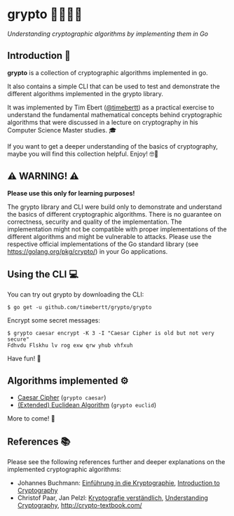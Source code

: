 # grypto :closed_lock_with_key::robot::man_technologist:

*Understanding cryptographic algorithms by implementing them in Go*

## Introduction :pencil:

**grypto** is a collection of cryptographic algorithms implemented in go.

It also contains a simple CLI that can be used to test and demonstrate the different algorithms implemented in the grypto library.

It was implemented by Tim Ebert ([@timebertt](https://github.com/timebertt)) as a practical exercise to understand the fundamental mathematical concepts behind cryptographic algorithms that were discussed in a lecture on cryptography in his Computer Science Master studies. :mortar_board:

If you want to get a deeper understanding of the basics of cryptography, maybe you will find this collection helpful. Enjoy! :nerd_face::book:

## :warning: WARNING! :warning:

**Please use this only for learning purposes!**

The grypto library and CLI were build only to demonstrate and understand the basics of different cryptographic algorithms. There is no guarantee on correctness, security and quality of the implementation. The implementation might not be compatible with proper implementations of the different algorithms and might be vulnerable to attacks. Please use the respective official implementations of the Go standard library (see https://golang.org/pkg/crypto/) in your Go applications.

## Using the CLI :computer:

You can try out grypto by downloading the CLI:
```
$ go get -u github.com/timebertt/grypto/grypto
```

Encrypt some secret messages:
```
$ grypto caesar encrypt -K 3 -I "Caesar Cipher is old but not very secure"
Fdhvdu Flskhu lv rog exw qrw yhub vhfxuh
```

Have fun! :tada:

## Algorithms implemented :gear:

- [Caesar Cipher](/caesar) (`grypto caesar`)
- [(Extended) Euclidean Algorithm](/euclid) (`grypto euclid`)

More to come! :rocket:

## References :books:

Please see the following references further and deeper explanations on the implemented cryptographic algorithms:

- Johannes Buchmann: [Einführung in die Kryptographie](https://doi.org/10.1007/978-3-642-39775-2), [Introduction to Cryptography](https://doi.org/10.1007/978-1-4419-9003-7)
- Christof Paar, Jan Pelzl: [Kryptografie verständlich](https://doi.org/10.1007/978-3-662-49297-0), [Understanding Cryptography](https://doi.org/10.1007/978-3-642-04101-3), http://crypto-textbook.com/
